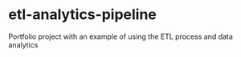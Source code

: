 # etl-analytics-pipeline
Portfolio project with an example of using the ETL process and data analytics
